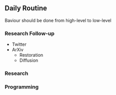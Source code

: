 ## Daily Routine

Baviour should be done from high-level to low-level

### Research Follow-up

- Twitter
- ArXiv
  - Restoration
  - Diffusion

### Research 

### Programming

